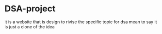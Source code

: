 # DSA-project
it is a website that is design to rivise the specific topic for dsa mean to say it is just a clone of the idea
